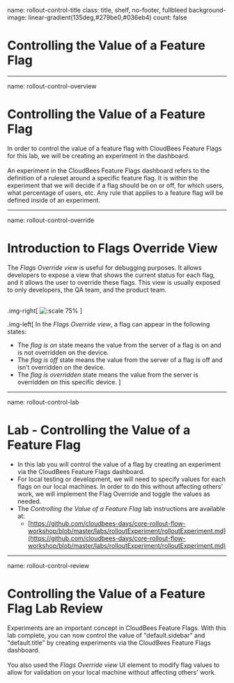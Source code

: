 name: rollout-control-title
class: title, shelf, no-footer, fullbleed
background-image: linear-gradient(135deg,#279be0,#036eb4)
count: false

# Controlling the Value of a Feature Flag

---
name: rollout-control-overview
# Controlling the Value of a Feature Flag

In order to control the value of a feature flag with CloudBees Feature Flags for this lab, we will be creating an experiment in the dashboard.
<br/>
<br/>
An experiment in the CloudBees Feature Flags dashboard refers to the definition of a ruleset around a specific feature flag. It is within the experiment that we will decide if a flag should be on or off, for which users, what percentage of users, etc. Any rule that applies to a feature flag will be defined inside of an experiment.

---
name: rollout-control-override

# Introduction to Flags Override View

The *Flags Override view* is useful for debugging purposes. It allows developers to expose a view that shows the current status for each flag, and it allows the user to override these flags. This view is usually exposed to only developers, the QA team, and the product team.
<br/>
<br/>

.img-right[
![:scale 75%](img/rox_overrides.png)
]

.img-left[
In the *Flags Override view*, a flag can appear in the following states:
* The *flag is on* state means the value from the server of a flag is on and is not overridden on the device.
* The *flag is off* state means the value from the server of a flag is off and isn’t overridden on the device.
* The *flag is overridden* state means the value from the server is overridden on this specific device.
]


---
name: rollout-control-lab
# Lab - Controlling the Value of a Feature Flag

* In this lab you will control the value of a flag by creating an experiment via the CloudBees Feature Flags dashboard.
* For local testing or development, we will need to specify values for each flags on our local machines. In order to do this without affecting others' work, we will implement the Flag Override and toggle the values as needed.
* The *Controlling the Value of a Feature Flag* lab instructions are available at:
  * [https://github.com/cloudbees-days/core-rollout-flow-workshop/blob/master/labs/rolloutExperiment/rolloutExperiment.md](https://github.com/cloudbees-days/core-rollout-flow-workshop/blob/master/labs/rolloutExperiment/rolloutExperiment.md)

---
name: rollout-control-review

# Controlling the Value of a Feature Flag Lab Review

Experiments are an important concept in CloudBees Feature Flags. With this lab complete, you can now control the value of "default.sidebar" and "default.title" by creating experiments via the CloudBees Feature Flags dashboard.
<br/>
<br/>
You also used the *Flags Override view* UI element to modify flag values to allow for validation on your local machine without affecting others' work.
